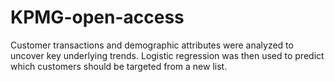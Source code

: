 # KPMG-open-access
Customer transactions and demographic attributes were analyzed to uncover key underlying trends. Logistic regression was then used to predict which customers should be targeted from a new list.
